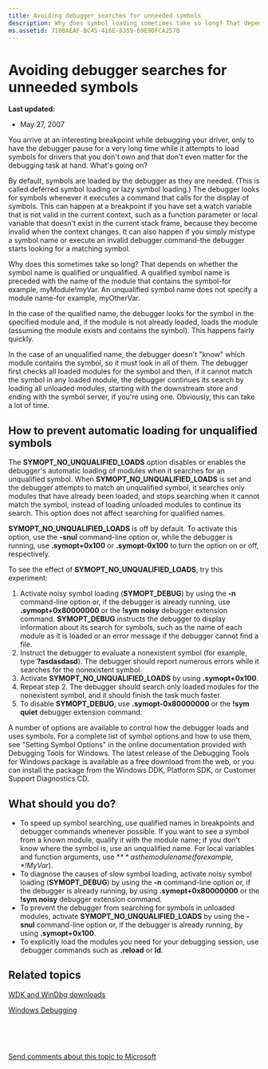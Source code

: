 ```yaml
---
title: Avoiding debugger searches for unneeded symbols
description: Why does symbol loading sometimes take so long? That depends on whether the symbol name is qualified or unqualified.
ms.assetid: 710BAEAF-BC45-416E-8359-69E9DFCA2570
---
```


# Avoiding debugger searches for unneeded symbols


**Last updated:**

-   May 27, 2007

You arrive at an interesting breakpoint while debugging your driver, only to have the debugger pause for a very long time while it attempts to load symbols for drivers that you don't own and that don't even matter for the debugging task at hand. What's going on?

By default, symbols are loaded by the debugger as they are needed. (This is called deferred symbol loading or lazy symbol loading.) The debugger looks for symbols whenever it executes a command that calls for the display of symbols. This can happen at a breakpoint if you have set a watch variable that is not valid in the current context, such as a function parameter or local variable that doesn't exist in the current stack frame, because they become invalid when the context changes. It can also happen if you simply mistype a symbol name or execute an invalid debugger command-the debugger starts looking for a matching symbol.

Why does this sometimes take so long? That depends on whether the symbol name is qualified or unqualified. A qualified symbol name is preceded with the name of the module that contains the symbol-for example, myModule!myVar. An unqualified symbol name does not specify a module name-for example, myOtherVar.

In the case of the qualified name, the debugger looks for the symbol in the specified module and, if the module is not already loaded, loads the module (assuming the module exists and contains the symbol). This happens fairly quickly.

In the case of an unqualified name, the debugger doesn't "know" which module contains the symbol, so it must look in all of them. The debugger first checks all loaded modules for the symbol and then, if it cannot match the symbol in any loaded module, the debugger continues its search by loading all unloaded modules, starting with the downstream store and ending with the symbol server, if you're using one. Obviously, this can take a lot of time.

## <span id="How_to_prevent_automatic_loading_for_unqualified_symbols_"></span><span id="how_to_prevent_automatic_loading_for_unqualified_symbols_"></span><span id="HOW_TO_PREVENT_AUTOMATIC_LOADING_FOR_UNQUALIFIED_SYMBOLS_"></span>How to prevent automatic loading for unqualified symbols


The **SYMOPT\_NO\_UNQUALIFIED\_LOADS** option disables or enables the debugger's automatic loading of modules when it searches for an unqualified symbol. When **SYMOPT\_NO\_UNQUALIFIED\_LOADS** is set and the debugger attempts to match an unqualified symbol, it searches only modules that have already been loaded, and stops searching when it cannot match the symbol, instead of loading unloaded modules to continue its search. This option does not affect searching for qualified names.

**SYMOPT\_NO\_UNQUALIFIED\_LOADS** is off by default. To activate this option, use the **-snul** command-line option or, while the debugger is running, use **.symopt+0x100** or **.symopt-0x100** to turn the option on or off, respectively.

To see the effect of **SYMOPT\_NO\_UNQUALIFIED\_LOADS**, try this experiment:

1.  Activate noisy symbol loading (**SYMOPT\_DEBUG**) by using the **-n** command-line option or, if the debugger is already running, use **.symopt+0x80000000** or the **!sym noisy** debugger extension command. **SYMOPT\_DEBUG** instructs the debugger to display information about its search for symbols, such as the name of each module as it is loaded or an error message if the debugger cannot find a file.
2.  Instruct the debugger to evaluate a nonexistent symbol (for example, type **?asdasdasd**). The debugger should report numerous errors while it searches for the nonexistent symbol.
3.  Activate **SYMOPT\_NO\_UNQUALIFIED\_LOADS** by using **.symopt+0x100**.
4.  Repeat step 2. The debugger should search only loaded modules for the nonexistent symbol, and it should finish the task much faster.
5.  To disable **SYMOPT\_DEBUG**, use **.symopt-0x80000000** or the **!sym quiet** debugger extension command.

A number of options are available to control how the debugger loads and uses symbols. For a complete list of symbol options and how to use them, see "Setting Symbol Options" in the online documentation provided with Debugging Tools for Windows. The latest release of the Debugging Tools for Windows package is available as a free download from the web, or you can install the package from the Windows DDK, Platform SDK, or Customer Support Diagnostics CD.

## <span id="What_should_you_do__"></span><span id="what_should_you_do__"></span><span id="WHAT_SHOULD_YOU_DO__"></span>What should you do?


-   To speed up symbol searching, use qualified names in breakpoints and debugger commands whenever possible. If you want to see a symbol from a known module, qualify it with the module name; if you don't know where the symbol is, use an unqualified name. For local variables and function arguments, use **$** as the module name (for example, *$!MyVar*).
-   To diagnose the causes of slow symbol loading, activate noisy symbol loading (**SYMOPT\_DEBUG**) by using the **-n** command-line option or, if the debugger is already running, by using **.symopt+0x80000000** or the **!sym noisy** debugger extension command.
-   To prevent the debugger from searching for symbols in unloaded modules, activate **SYMOPT\_NO\_UNQUALIFIED\_LOADS** by using the **-snul** command-line option or, if the debugger is already running, by using **.symopt+0x100**.
-   To explicitly load the modules you need for your debugging session, use debugger commands such as **.reload** or **ld**.

## <span id="related_topics"></span>Related topics


[WDK and WinDbg downloads](https://go.microsoft.com/fwlink/p/?LinkId=733614)

[Windows Debugging](http://msdn.microsoft.com/library/windows/hardware/ff551063.aspx)

 

 

[Send comments about this topic to Microsoft](mailto:wsddocfb@microsoft.com?subject=Documentation%20feedback%20[debugger\debugger]:%20Avoiding%20debugger%20searches%20for%20unneeded%20symbols%20%20RELEASE:%20%285/15/2017%29&body=%0A%0APRIVACY%20STATEMENT%0A%0AWe%20use%20your%20feedback%20to%20improve%20the%20documentation.%20We%20don't%20use%20your%20email%20address%20for%20any%20other%20purpose,%20and%20we'll%20remove%20your%20email%20address%20from%20our%20system%20after%20the%20issue%20that%20you're%20reporting%20is%20fixed.%20While%20we're%20working%20to%20fix%20this%20issue,%20we%20might%20send%20you%20an%20email%20message%20to%20ask%20for%20more%20info.%20Later,%20we%20might%20also%20send%20you%20an%20email%20message%20to%20let%20you%20know%20that%20we've%20addressed%20your%20feedback.%0A%0AFor%20more%20info%20about%20Microsoft's%20privacy%20policy,%20see%20http://privacy.microsoft.com/default.aspx. "Send comments about this topic to Microsoft")





